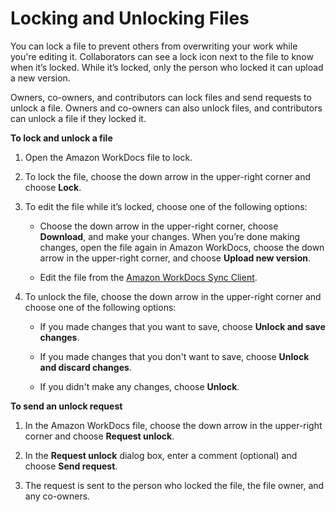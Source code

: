 # Locking and Unlocking Files<a name="android_tablet_lock_files"></a>

You can lock a file to prevent others from overwriting your work while you're editing it\. Collaborators can see a lock icon next to the file to know when it’s locked\. While it’s locked, only the person who locked it can upload a new version\.

Owners, co\-owners, and contributors can lock files and send requests to unlock a file\. Owners and co\-owners can also unlock files, and contributors can unlock a file if they locked it\. 

**To lock and unlock a file**

1. Open the Amazon WorkDocs file to lock\.

1. To lock the file, choose the down arrow in the upper\-right corner and choose **Lock**\. 

1. To edit the file while it’s locked, choose one of the following options:

   + Choose the down arrow in the upper\-right corner, choose **Download**, and make your changes\. When you’re done making changes, open the file again in Amazon WorkDocs, choose the down arrow in the upper\-right corner, and choose **Upload new version**\.

   + Edit the file from the [Amazon WorkDocs Sync Client](sync_client_help.md)\.

1. To unlock the file, choose the down arrow in the upper\-right corner and choose one of the following options:

   + If you made changes that you want to save, choose **Unlock and save changes**\.

   + If you made changes that you don't want to save, choose **Unlock and discard changes**\.

   + If you didn't make any changes, choose **Unlock**\.

**To send an unlock request**

1. In the Amazon WorkDocs file, choose the down arrow in the upper\-right corner and choose **Request unlock**\.

1. In the **Request unlock** dialog box, enter a comment \(optional\) and choose **Send request**\.

1. The request is sent to the person who locked the file, the file owner, and any co\-owners\.